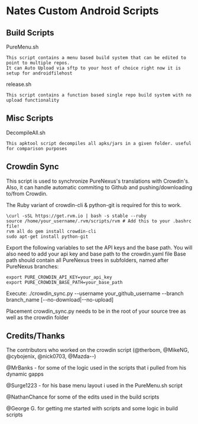 Nates Custom Android Scripts
============================

Build Scripts
-------------

PureMenu.sh

    This script contains a menu based build system that can be edited to point to multiple repos.
    It can Auto Upload via sftp to your host of choice right now it is setup for androidfilehost


release.sh

    This script contains a function based single repo build system with no upload functionality 


Misc Scripts
-------------

DecompileAll.sh

    This apktool script decompiles all apks/jars in a given folder. useful for comparison purposes


Crowdin Sync
------------
This script is used to synchronize PureNexus's translations with Crowdin's. Also, it can handle
automatic commiting to Github and pushing/downloading to/from Crowdin.

The Ruby variant of crowdin-cli & python-git is required for this to work.

    \curl -sSL https://get.rvm.io | bash -s stable --ruby
    source /home/your_username/.rvm/scripts/rvm # Add this to your .bashrc file!
    rvm all do gem install crowdin-cli
    sudo apt-get install python-git

Export the following variables to set the API keys and the base path.
You will also need to add your api key and base path to the crowdin.yaml file
Base path should contain all PureNexus trees in subfolders, named after PureNexus branches:

    export PURE_CROWDIN_API_KEY=your_api_key
    export PURE_CROWDIN_BASE_PATH=your_base_path

Execute:
    ./crowdin_sync.py --username your_github_username --branch branch_name [--no-download|--no-upload]

Placement
    crowdin_sync.py needs to be in the root of your source tree as well as the crowdin folder


Credits/Thanks
--------------
The contributors who worked on the crowdin script (@therbom, @MikeNG, @cybojenix, @nick0703, @Mazda--)

@MrBanks - for some of the logic used in the scripts that i pulled from his dynamic gapps

@Surge1223 - for his base menu layout i used in the PureMenu.sh script

@NathanChance for some of the edits used in the build scripts

@George G. for getting me started with scripts and some logic in build scripts


